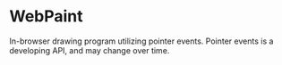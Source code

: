 # WebPaint
In-browser drawing program utilizing pointer events. Pointer events is a developing API, and may change over time.
